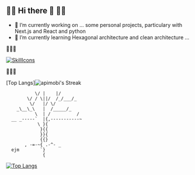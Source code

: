 ## 🌳🌳 Hi there 👋 🌳🌳

- 🔭 I’m currently working on ... some personal projects, particulary with Next.js and React and python
- 🌱 I’m currently learning Hexagonal architecture and clean architecture ...

🌳🌳🌳

[![SkillIcons](https://skillicons.dev/icons?i=php,symfony,py,react,ts,next,flask,docker,linux)](https://skillicons.dev)<br/>

🌳🌳🌳
<!--
**apimobi/apimobi** is a ✨ _special_ ✨ repository because its `README.md` (this file) appears on your GitHub profile.

Here are some ideas to get you started:

- 🔭 I’m currently working on ...
- 🌱 I’m currently learning ...
- 👯 I’m looking to collaborate on ...
- 🤔 I’m looking for help with ...
- 💬 Ask me about ...
- 📫 How to reach me: ...
- 😄 Pronouns: ...
- ⚡ Fun fact: ...
-->

[Top Langs]![apimobi's Streak](https://github-readme-streak-stats.herokuapp.com/?user=apimobi&theme=default&hide_border=true)  

```
           \/ |    |/
        \/ / \||/  /_/___/_
         \/   |/ \/
    _\__\_\   |  /_____/_
           \  | /          /
  __ _-----`  |{,-----------~
            \ }{
             }{{
             }}{
             {{}
       , -=-~{ .-^- _
  ejm        `}
              {
```

[![Top Langs](https://github-readme-stats.vercel.app/api/top-langs/?username=apimobi)](https://github.com/apimobi/github-readme-stats)
